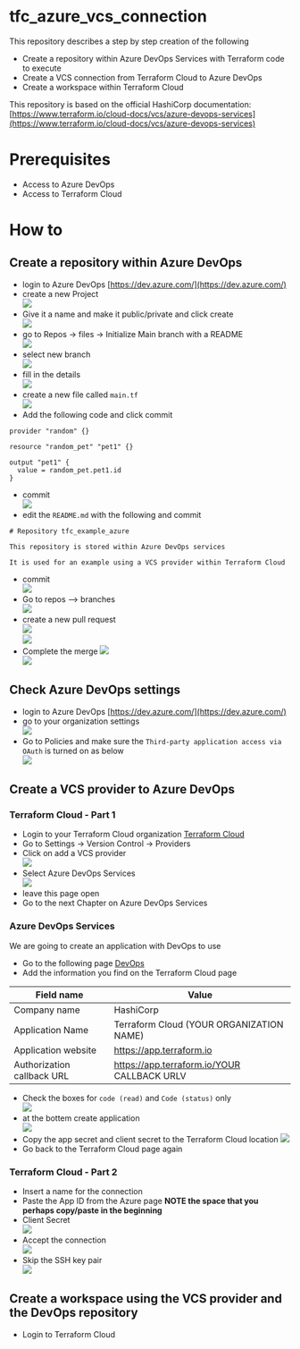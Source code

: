 # tfc_azure_vcs_connection

This repository describes a step by step creation of the following

- Create a repository within Azure DevOps Services with Terraform code to execute
- Create a VCS connection from Terraform Cloud to Azure DevOps
- Create a workspace within Terraform Cloud  

This repository is based on the official HashiCorp documentation:  
[https://www.terraform.io/cloud-docs/vcs/azure-devops-services](https://www.terraform.io/cloud-docs/vcs/azure-devops-services)


# Prerequisites

- Access to Azure DevOps
- Access to Terraform Cloud

# How to

## Create a repository within Azure DevOps

- login to Azure DevOps
[https://dev.azure.com/](https://dev.azure.com/)
- create a new Project   
![](media/2022-03-22-15-11-24.png)  
- Give it a name and make it public/private and click create    
![](media/2022-03-22-15-12-37.png)  
- go to Repos -> files -> Initialize Main branch with a README     
![](media/2022-03-22-15-14-49.png)  
- select new branch    
![](media/2022-03-22-15-15-30.png)  
- fill in the details   
![](media/2022-03-22-15-16-18.png)  
- create a new file called ```main.tf```  
![](media/2022-03-22-15-17-06.png)  
- Add the following code and click commit
```
provider "random" {}

resource "random_pet" "pet1" {}

output "pet1" {
  value = random_pet.pet1.id
}
```
- commit  
![](media/2022-03-22-15-19-38.png)  
- edit the ```README.md``` with the following and commit
```
# Repository tfc_example_azure

This repository is stored within Azure DevOps services

It is used for an example using a VCS provider within Terraform Cloud
```
- commit    
![](media/2022-03-22-15-22-04.png)  
- Go to repos --> branches   
![](media/2022-03-22-15-23-19.png)  
- create a new pull request  
![](media/2022-03-22-15-23-48.png)    
![](media/2022-03-22-15-24-32.png)  
- Complete the merge
![](media/2022-03-22-15-25-07.png)  
![](media/2022-03-22-15-25-22.png)  

## Check Azure DevOps settings
- login to Azure DevOps
[https://dev.azure.com/](https://dev.azure.com/)
- go to your organization settings  
![](media/2022-03-22-15-27-12.png)  
- Go to Policies and make sure the ```Third-party application access via OAuth``` is turned on as below   
![](media/2022-03-22-15-28-29.png)  

## Create a VCS provider to Azure DevOps

### Terraform Cloud - Part 1
- Login to your Terraform Cloud organization
[Terraform Cloud](https://app.terraform.io/app)
- Go to Settings -> Version Control -> Providers
- Click on add a VCS provider  
![](media/2022-03-22-15-34-01.png)  
- Select Azure DevOps Services  
![](media/2022-03-22-15-34-27.png)
- leave this page open
- Go to the next Chapter on Azure DevOps Services

### Azure DevOps Services
We are going to create an application with DevOps to use
- Go to the following page 
[DevOps](https://aex.dev.azure.com/app/register?mkt=en-US)
- Add the information you find on the Terraform Cloud page

| Field name                 | Value                                       |
| -------------------------- | ------------------------------------------- |
| Company name               | HashiCorp                                   |
| Application Name           | Terraform Cloud (YOUR ORGANIZATION NAME)    |
| Application website        | https://app.terraform.io                    |
| Authorization callback URL | https://app.terraform.io/YOUR CALLBACK URLV |

- Check the boxes for ```code (read)``` and ```Code (status)``` only  
![](media/2022-03-22-15-43-31.png)  
- at the bottem create application  
![](media/2022-03-22-15-43-58.png)  
- Copy the app secret and client secret to the Terraform Cloud location
![](media/2022-03-22-15-44-47.png)  
- Go back to the Terraform Cloud page again

### Terraform Cloud - Part 2

- Insert a name for the connection
- Paste the App ID from the Azure page 
**NOTE the space that you perhaps copy/paste in the beginning**
- Client Secret  
![](media/2022-03-22-15-47-46.png)  
- Accept the connection  
![](media/2022-03-22-15-57-39.png)  
- Skip the SSH key pair   
![](media/2022-03-22-15-59-36.png)  

## Create a workspace using the VCS provider and the DevOps repository

- Login to Terraform Cloud
